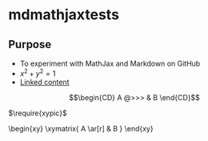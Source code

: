 # mdmathjaxtests

Purpose
-------

* To experiment with MathJax and Markdown on GitHub 
* $x^2+y^2=1$
* [Linked content](linked.md)

$$\begin{CD} A @>>> & B \end{CD}$$

$\require{xypic}$

<script type="text/javascript">
  MathJax = {
    loader: {
      load: ['[custom]/xypic.js'],
      paths: {custom: 'https://cdn.jsdelivr.net/gh/sonoisa/XyJax-v3@3.0.1/build/'}
    },
    tex: {
      packages: {'[+]': ['xypic']}
    }
  };
</script>

\begin{xy}
 \xymatrix{ A \ar[r] & B }
\end{xy}
